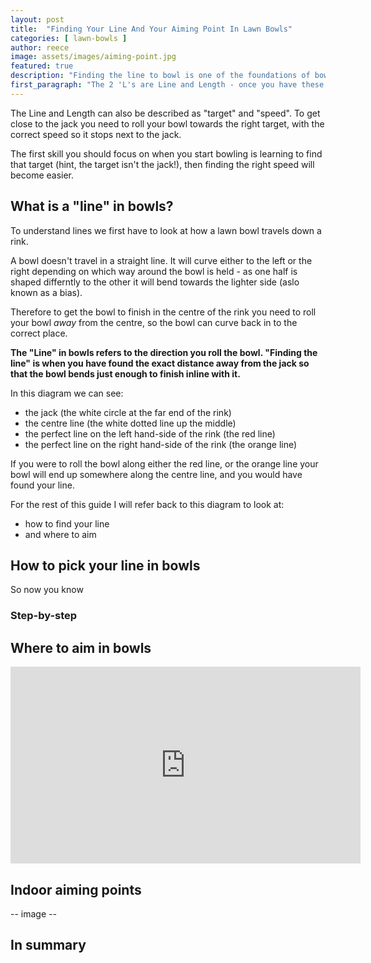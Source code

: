 ```yaml
---
layout: post
title:  "Finding Your Line And Your Aiming Point In Lawn Bowls"
categories: [ lawn-bowls ]
author: reece
image: assets/images/aiming-point.jpg
featured: true
description: "Finding the line to bowl is one of the foundations of bowls. When you find it, and are able to stay on it, it can make the rest of your game much easier."
first_paragraph: "The 2 'L's are Line and Length - once you have these you will be will on your way. The first 'L' (Line) is the fundemental skill you need to become a good bowler. But how do you find a line? And where do you aim to find it?"
---
```


The Line and Length can also be described as "target" and "speed". To get close to the jack you need to roll your bowl towards the right target, with the correct speed so it stops next to the jack.

The first skill you should focus on when you start bowling is learning to find that target (hint, the target isn't the jack!), then finding the right speed will become easier.

## What is a "line" in bowls?

To understand lines we first have to look at how a lawn bowl travels down a rink.

A bowl doesn't travel in a straight line. It will curve either to the left or the right depending on which way around the bowl is held - as one half is shaped differntly to the other it will bend towards the lighter side (aslo known as a bias).

Therefore to get the bowl to finish in the centre of the rink you need to roll your bowl _away_ from the centre, so the bowl can curve back in to the correct place.

**The "Line" in bowls refers to the direction you roll the bowl. "Finding the line" is when you have found the exact distance away from the jack so that the bowl bends just enough to finish inline with it.**

In this diagram we can see:

- the jack (the white circle at the far end of the rink)
- the centre line (the white dotted line up the middle)
- the perfect line on the left hand-side of the rink (the red line)
- the perfect line on the right hand-side of the rink (the orange line)

If you were to roll the bowl along either the red line, or the orange line your bowl will end up somewhere along the centre line, and you would have found your line.

For the rest of this guide I will refer back to this diagram to look at:

- how to find your line
- and where to aim

## How to pick your line in bowls

So now you know 

### Step-by-step

## Where to aim in bowls

<iframe width="560" height="315" src="https://www.youtube.com/embed/rH7R40iKoZ4" title="YouTube video player" frameborder="0" allow="accelerometer; autoplay; clipboard-write; encrypted-media; gyroscope; picture-in-picture; web-share" allowfullscreen></iframe>

## Indoor aiming points

-- image --

## In summary
